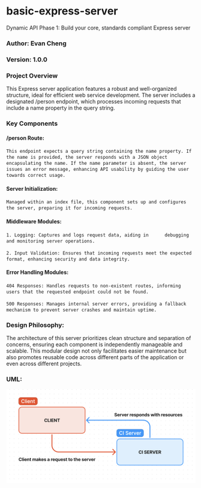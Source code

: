 # basic-express-server
Dynamic API Phase 1: Build your core, standards compliant Express server

### Author: Evan Cheng
### Version: 1.0.0

### Project Overview
This Express server application features a robust and well-organized structure, ideal for efficient web service development. The server includes a designated /person endpoint, which processes incoming requests that include a name property in the query string.

### Key Components
#### /person Route:

    This endpoint expects a query string containing the name property. If the name is provided, the server responds with a JSON object encapsulating the name. If the name parameter is absent, the server issues an error message, enhancing API usability by guiding the user towards correct usage.

 #### Server Initialization:  

    Managed within an index file, this component sets up and configures the server, preparing it for incoming requests.

#### Middleware Modules:

    1. Logging: Captures and logs request data, aiding in      debugging and monitoring server operations.

    2. Input Validation: Ensures that incoming requests meet the expected format, enhancing security and data integrity.

#### Error Handling Modules:
  
    404 Responses: Handles requests to non-existent routes, informing users that the requested endpoint could not be found.
  
    500 Responses: Manages internal server errors, providing a fallback mechanism to prevent server crashes and maintain uptime.

### Design Philosophy:
The architecture of this server prioritizes clean structure and separation of concerns, ensuring each component is independently manageable and scalable. This modular design not only facilitates easier maintenance but also promotes reusable code across different parts of the application or even across different projects.  

### UML:
![UML](./uml.png)